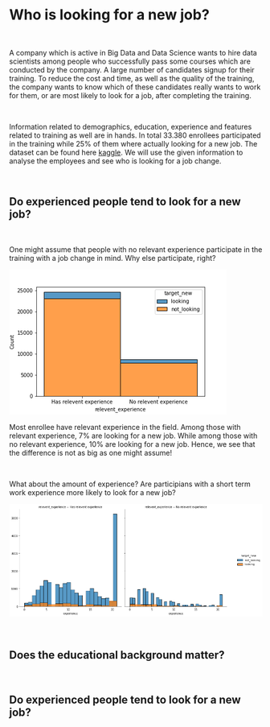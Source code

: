 # Who is looking for a new job?

<br />

A company which is active in Big Data and Data Science wants to hire data scientists among people who successfully pass some courses which are conducted by the company. A large number of candidates signup for their training. To reduce the cost and time, as well as the quality of the training, the company wants to know which of these candidates really wants to work for them, or are most likely to look for a job, after completing the training.

<br />

Information related to demographics, education, experience and features related to training as well are in hands. In total 33.380 enrollees participated in the training while 25% of them where actually looking for a new job. The dataset can be found here [kaggle](https://www.kaggle.com/arashnic/hr-analytics-job-change-of-data-scientists?select=aug_train.csv). We will use the given information to analyse the employees and see who is looking for a job change. 


<br />

## Do experienced people tend to look for a new job?

<br />

One might assume that people with no relevant experience participate in the training with a job change in mind. Why else participate, right? 

![Relevant_Experience](relevant_experience.png)

Most enrollee have relevant experience in the field. Among those with relevant experience, 7% are looking for a new job. While among those with no relevant experience, 10% are looking for a new job. Hence, we see that the difference is not as big as one might assume! 

<br />

What about the amount of experience? Are participians with a short term work experience more likely to look for a new job? 

![experience_relevant_experience](experience_relevant_experience.png)

<br />

## Does the educational background matter? 


<br />

## Do experienced people tend to look for a new job?

